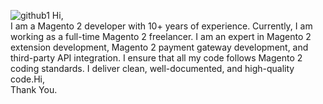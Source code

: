 ![github1](https://github.com/user-attachments/assets/180becc4-48f9-4083-93b9-348d97c25706)
Hi,</br>
I am a Magento 2 developer with 10+ years of experience. Currently, I am working as a full-time Magento 2 freelancer. I am an expert in Magento 2 extension development, Magento 2 payment gateway development, and third-party API integration. I ensure that all my code follows Magento 2 coding standards. I deliver clean, well-documented, and high-quality code.Hi,</br>
Thank You.

